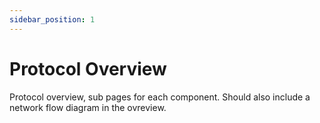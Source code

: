 ```yaml
---
sidebar_position: 1
---
```


# Protocol Overview

Protocol overview, sub pages for each component. Should also include a network flow diagram in the ovreview.




